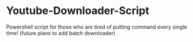 # Youtube-Downloader-Script
Powershell script for those who are tired of putting command every single time! (future plans to add batch downloader)
